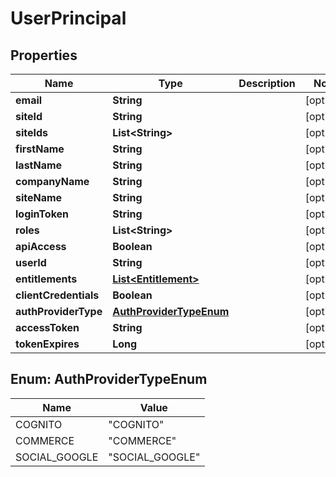 

# UserPrincipal


## Properties

| Name | Type | Description | Notes |
|------------ | ------------- | ------------- | -------------|
|**email** | **String** |  |  [optional] |
|**siteId** | **String** |  |  [optional] |
|**siteIds** | **List&lt;String&gt;** |  |  [optional] |
|**firstName** | **String** |  |  [optional] |
|**lastName** | **String** |  |  [optional] |
|**companyName** | **String** |  |  [optional] |
|**siteName** | **String** |  |  [optional] |
|**loginToken** | **String** |  |  [optional] |
|**roles** | **List&lt;String&gt;** |  |  [optional] |
|**apiAccess** | **Boolean** |  |  [optional] |
|**userId** | **String** |  |  [optional] |
|**entitlements** | [**List&lt;Entitlement&gt;**](Entitlement.md) |  |  [optional] |
|**clientCredentials** | **Boolean** |  |  [optional] |
|**authProviderType** | [**AuthProviderTypeEnum**](#AuthProviderTypeEnum) |  |  [optional] |
|**accessToken** | **String** |  |  [optional] |
|**tokenExpires** | **Long** |  |  [optional] |



## Enum: AuthProviderTypeEnum

| Name | Value |
|---- | -----|
| COGNITO | &quot;COGNITO&quot; |
| COMMERCE | &quot;COMMERCE&quot; |
| SOCIAL_GOOGLE | &quot;SOCIAL_GOOGLE&quot; |



